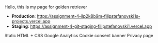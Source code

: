 Hello, this is my page for golden retriever

- **Production**: https://assignment-4-ilp2k8b9m-filipstefanovski1s-projects.vercel.app
- **Staging**: https://assignment-4-git-staging-filipstefanovski1.vercel.app


Static HTML + CSS
Google Analytics
Cookie consent banner
Privacy page